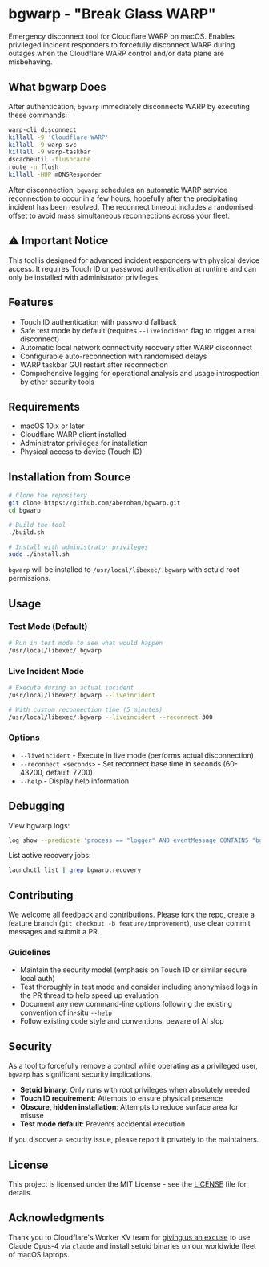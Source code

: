 # bgwarp - "Break Glass WARP"

Emergency disconnect tool for Cloudflare WARP on macOS. Enables privileged incident responders to forcefully disconnect WARP during outages when the Cloudflare WARP control and/or data plane are misbehaving.

## What bgwarp Does

After authentication, `bgwarp` immediately disconnects WARP by executing these commands:

```bash
warp-cli disconnect
killall -9 'Cloudflare WARP'
killall -9 warp-svc
killall -9 warp-taskbar
dscacheutil -flushcache
route -n flush
killall -HUP mDNSResponder
```
After disconnection, `bgwarp` schedules an automatic WARP service reconnection to occur in a few hours, hopefully after the precipitating incident has been resolved. The reconnect timeout includes a randomised offset to avoid mass simultaneous reconnections across your fleet.

## ⚠️ Important Notice

This tool is designed for advanced incident responders with physical device access. It requires Touch ID or password authentication at runtime and can only be installed with administrator privileges.

## Features

- Touch ID authentication with password fallback
- Safe test mode by default (requires `--liveincident` flag to trigger a real disconnect)
- Automatic local network connectivity recovery after WARP disconnect
- Configurable auto-reconnection with randomised delays
- WARP taskbar GUI restart after reconnection
- Comprehensive logging for operational analysis and usage introspection by other security tools

## Requirements

- macOS 10.x or later
- Cloudflare WARP client installed
- Administrator privileges for installation
- Physical access to device (Touch ID)

## Installation from Source

```bash
# Clone the repository
git clone https://github.com/aberoham/bgwarp.git
cd bgwarp

# Build the tool
./build.sh

# Install with administrator privileges
sudo ./install.sh
```

`bgwarp` will be installed to `/usr/local/libexec/.bgwarp` with setuid root permissions.

## Usage

### Test Mode (Default)
```bash
# Run in test mode to see what would happen
/usr/local/libexec/.bgwarp
```

### Live Incident Mode
```bash
# Execute during an actual incident
/usr/local/libexec/.bgwarp --liveincident

# With custom reconnection time (5 minutes)
/usr/local/libexec/.bgwarp --liveincident --reconnect 300
```

### Options

- `--liveincident` - Execute in live mode (performs actual disconnection)
- `--reconnect <seconds>` - Set reconnect base time in seconds (60-43200, default: 7200)
- `--help` - Display help information

## Debugging

View bgwarp logs:
```bash
log show --predicate 'process == "logger" AND eventMessage CONTAINS "bgwarp"' --last 1h
```

List active recovery jobs:
```bash
launchctl list | grep bgwarp.recovery
```

## Contributing

We welcome all feedback and contributions. Please fork the repo, create a feature branch (`git checkout -b feature/improvement`), use clear commit messages and submit a PR.

### Guidelines

- Maintain the security model (emphasis on Touch ID or similar secure local auth)
- Test thoroughly in test mode and consider including anonymised logs in the PR thread to help speed up evaluation
- Document any new command-line options following the existing convention of in-situ `--help`
- Follow existing code style and conventions, beware of AI slop

## Security

As a tool to forcefully remove a control while operating as a privileged user, `bgwarp` has significant security implications.

- **Setuid binary**: Only runs with root privileges when absolutely needed
- **Touch ID requirement**: Attempts to ensure physical presence
- **Obscure, hidden installation**: Attempts to reduce surface area for misuse
- **Test mode default**: Prevents accidental execution

If you discover a security issue, please report it privately to the maintainers.

## License

This project is licensed under the MIT License - see the [LICENSE](LICENSE) file for details.

## Acknowledgments

Thank you to Cloudflare's Worker KV team for [giving us an excuse](https://www.cloudflarestatus.com/incidents/25r9t0vz99rp) to use Claude Opus-4 via `claude` and install setuid binaries on our worldwide fleet of macOS laptops.
